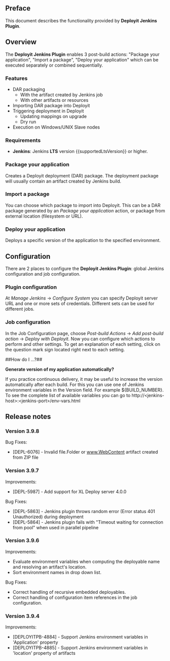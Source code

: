 ## Preface ##

This document describes the functionality provided by **Deployit Jenkins Plugin**.

## Overview ##
The **Deployit Jenkins Plugin** enables 3 post-build actions: "Package your application", "Import a package", "Deploy your application" which can be executed separately or combined sequentially.

### Features ###

* DAR packaging
	* With the artifact created by Jenkins job
	* With other artifacts or resources
* Importing DAR package into Deployit
* Triggering deployment in Deployit
    * Updating mappings on upgrade
    * Dry run
* Execution on Windows/UNIX Slave nodes

### Requirements ###

* **Jenkins**: Jenkins **LTS** version {{supportedLtsVersion}} or higher.

### Package your application ###

Creates a Deployit deployment (DAR) package. The deployment package will usually contain an artifact created by Jenkins build.

### Import a package ###

You can choose which package to import into Deployit. This can be a DAR package generated by an *Package your application* action, or package from external location (filesystem or URL).

### Deploy your application ###

Deploys a specific version of the application to the specified environment.

## Configuration ##

There are 2 places to configure the **Deployit Jenkins Plugin**: global Jenkins configuration and job configuration.

### Plugin configuration ###

At *Manage Jenkins* -> *Configure System* you can specify Deployit server URL and one or more sets of credentials. Different sets can be used for different jobs.

### Job configuration ###

In the Job Configuration page, choose *Post-build Actions* -> *Add post-build action* -> *Deploy with Deployit*. Now you can configure which actions to perform and other settings. To get an explanation of each setting, click on the question mark sign located right next to each setting.

##How do I ...?##

**Generate version of my application automatically?**

If you practice continuous delivery, it may be useful to increase the version automatically after each build. For this you can use one of Jenkins environment variables in the Version field. For example ${BUILD_NUMBER}. To see the complete list of available variables you can go to http://\<jenkins-host\>:\<jenkins-port\>/env-vars.html

## Release notes ##

### Version 3.9.8 ###

Bug Fixes:

* [DEPL-6076] - Invalid file.Folder or www.WebContent artifact created from ZIP file

### Version 3.9.7 ###

Improvements:

* [DEPL-5987] - Add support for XL Deploy server 4.0.0

Bug Fixes:

* [DEPL-5863] - Jenkins plugin throws random error (Error status 401 Unauthorized) during deployment
* [DEPL-5864] - Jenkins plugin fails with "Timeout waiting for connection from pool" when used in parallel pipeline

### Version 3.9.6 ###

Improvements:

* Evaluate environment variables when computing the deployable name and resolving an artifact's location.
* Sort environment names in drop down list.

Bug Fixes:

* Correct handling of recursive embedded deployables.
* Correct handling of configuration item references in the job configuration.

### Version 3.9.4 ###

Improvements:

* [DEPLOYITPB-4884] - Support Jenkins environment variables in 'Application' property
* [DEPLOYITPB-4885] - Support Jenkins environment variables in 'location' property of artifacts
